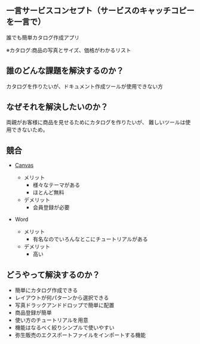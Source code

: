 ## 一言サービスコンセプト（サービスのキャッチコピーを一言で）
誰でも簡単カタログ作成アプリ

※カタログ:商品の写真とサイズ、価格がわかるリスト

## 誰のどんな課題を解決するのか？
カタログを作りたいが、ドキュメント作成ツールが使用できない方

## なぜそれを解決したいのか？   
両親がお客様に商品を見せるためにカタログを作りたいが、
難しいツールは使用できないため。

## 競合
* [Canvas](https://www.canva.com/ja_jp/)
  * メリット
    * 様々なテーマがある
    * ほとんど無料
  * デメリット
    * 会員登録が必要

* Word
  * メリット
    * 有名なのでいろんなとこにチュートリアルがある
  * デメリット
    * 高い


## どうやって解決するのか？
* 簡単にカタログ作成できる
* レイアウトが何パターンから選択できる
* 写真ドラックアンドドロップで簡単に配置
* 商品登録が簡単
* 使い方のチュートリアルを用意
* 機能はなるべく絞りシンプルで使いやすい
* 弥生販売のエクスポートファイルをインポートする機能